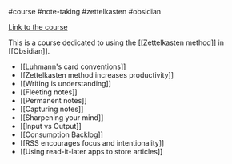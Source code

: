 #course #note-taking #zettelkasten #obsidian 

[Link to the course](https://www.udemy.com/course/the-zettelkasten-method-in-obsidian/?couponCode=CP130525)

This is a course dedicated to using the [[Zettelkasten method]] in [[Obsidian]].

* [[Luhmann's card conventions]]
* [[Zettelkasten method increases productivity]]
* [[Writing is understanding]]
* [[Fleeting notes]]
* [[Permanent notes]]
* [[Capturing notes]]
* [[Sharpening your mind]]
* [[Input vs Output]]
* [[Consumption Backlog]]
* [[RSS encourages focus and intentionality]]
* [[Using read-it-later apps to store articles]]